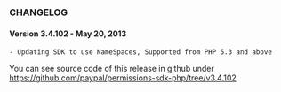 ### CHANGELOG

#### Version 3.4.102 - May 20, 2013

    - Updating SDK to use NameSpaces, Supported from PHP 5.3 and above
 
You can see source code of this release in github under https://github.com/paypal/permissions-sdk-php/tree/v3.4.102   
